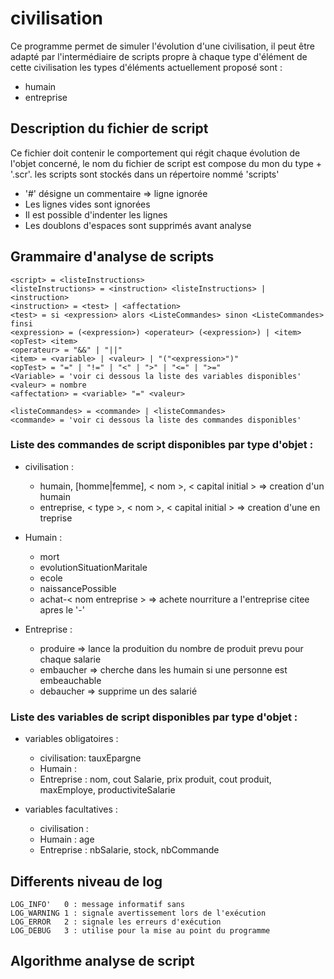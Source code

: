 # civilisation

Ce programme permet de simuler l'évolution d'une civilisation, il peut être adapté par l'intermédiaire de scripts propre à chaque type d'élément de cette civilisation
les types d'éléments actuellement proposé sont :

- humain
- entreprise


## Description du fichier de script
Ce fichier doit contenir le comportement qui régit chaque évolution de l'objet concerné, le nom du fichier de script est compose du mon du type + '.scr'. les scripts sont stockés dans un répertoire nommé 'scripts'

- '#' désigne un commentaire => ligne ignorée
- Les lignes vides sont ignorées
- Il est possible d'indenter les lignes
- Les doublons d'espaces sont supprimés avant analyse

## Grammaire d'analyse de scripts
	<script> = <listeInstructions>
	<listeInstructions> = <instruction> <listeInstructions> | <instruction>
	<instruction> = <test> | <affectation>
	<test> = si <expression> alors <ListeCommandes> sinon <ListeCommandes> finsi
	<expression> = (<expression>) <operateur> (<expression>) | <item> <opTest> <item>
	<operateur> = "&&" | "||"
	<item> = <variable> | <valeur> | "("<expression>")"
	<opTest> = "=" | "!=" | "<" | ">" | "<=" | ">="
	<Variable> = 'voir ci dessous la liste des variables disponibles'
	<valeur> = nombre
	<affectation> = <variable> "=" <valeur>
	
	<listeCommandes> = <commande> | <listeCommandes>
	<commande> = 'voir ci dessous la liste des commandes disponibles'


### Liste des commandes de script disponibles par type d'objet : 

- civilisation :
	- humain, [homme|femme], < nom >, < capital initial > => creation d'un humain
	- entreprise, < type >, < nom >, < capital initial > => creation d'une en treprise

- Humain : 
	- mort
	- evolutionSituationMaritale
	- ecole
	- naissancePossible
	- achat-< nom entreprise > => achete nourriture a l'entreprise citee apres le '-' 
- Entreprise : 
	- produire	=> lance la produition du nombre de produit prevu pour chaque salarie
	- embaucher => cherche dans les humain si une personne est embeauchable
	- debaucher => supprime un des salarié

### Liste des variables de script disponibles par type d'objet : 

- variables obligatoires : 
	- civilisation: tauxEpargne
	- Humain : 
	- Entreprise : nom, cout Salarie, prix produit, cout produit, maxEmploye, productiviteSalarie

- variables facultatives : 
	- civilisation : 
	- Humain : age
	- Entreprise : nbSalarie, stock, nbCommande
	
	
## Differents niveau de log
	LOG_INFO'   0 : message informatif sans 
	LOG_WARNING 1 : signale avertissement lors de l'exécution
	LOG_ERROR   2 : signale les erreurs d'exécution
	LOG_DEBUG   3 : utilise pour la mise au point du programme
	
## Algorithme analyse de script
	